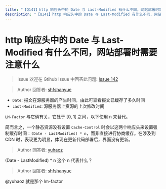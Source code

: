```yaml
---
title: "【Q141】http 响应头中的 Date 与 Last-Modified 有什么不同，网站部署时需要注意什么 | http高频面试题"
description: "【Q141】http 响应头中的 Date 与 Last-Modified 有什么不同，网站部署时需要注意什么 字节跳动面试题、阿里腾讯面试题、美团小米面试题。"
---
```


# http 响应头中的 Date 与 Last-Modified 有什么不同，网站部署时需要注意什么

> Issue
> 欢迎在 Gtihub Issue 中回答此问题: [Issue 142](https://github.com/shfshanyue/Daily-Question/issues/142)

> Author
> 回答者: [shfshanyue](https://github.com/shfshanyue)

- `Date`: 报文在源服务器的产生时间，由此可查看报文已缓存了多久时间
- `Last-Modified`: 源服务器上资源的上次修改时间

`LM-Factor` 与它俩有关，它处于 [0, 1] 之间，以下使用 n 来替代。

简而言之，一个静态资源没有设置 `Cache-Control` 时会以这两个响应头来设置强制缓存时间：`(Date - LastModified) * n`，而非直接进行协商缓存。在涉及到 CDN 时，表现更为明显，体现在更新代码部署后，界面没有更新。

> Author
> 回答者: [yuhaoz](https://github.com/yuhaoz)

(Date - LastModified) \* n 这个 n 代表什么？

> Author
> 回答者: [shfshanyue](https://github.com/shfshanyue)

@yuhaoz 就是那个 lm-factor
